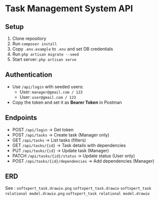 # Task Management System API

## Setup
1. Clone repository
2. Run `composer install`
3. Copy `.env.example` to `.env` and set DB credentials
4. Run `php artisan migrate --seed`
5. Start server: `php artisan serve`

## Authentication
- Use `/api/login` with seeded users:
  - User: `manager@gmail.com / 123`
  - User: `user@gmail.com / 123`
- Copy the token and set it as **Bearer Token** in Postman

## Endpoints
- POST `/api/login` → Get token
- POST `/api/tasks` → Create task (Manager only)
- GET `/api/tasks` → List tasks (filters)
- GET `/api/tasks/{id}` → Task details with dependencies
- PUT `/api/tasks/{id}` → Update task (Manager)
- PATCH `/api/tasks/{id}/status` → Update status (User only)
- POST `/api/tasks/{id}/dependencies` → Add dependencies (Manager)

## ERD
See :
     `softxpert_task.drawio.png`
     `softxpert_task.drawio`
     `softxpert_task relational model.drawio.png`
     `softxpert_task relational model.drawio`
